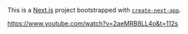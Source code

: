 This is a [Next.js](https://nextjs.org/) project bootstrapped with [`create-next-app`](https://github.com/vercel/next.js/tree/canary/packages/create-next-app).

https://www.youtube.com/watch?v=2aeMRB8LL4o&t=112s
<br />
